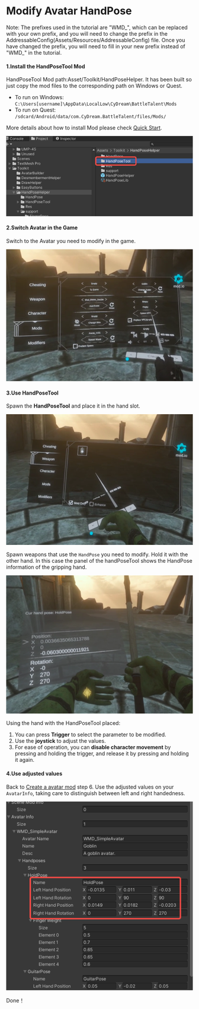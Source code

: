 # Modify Avatar HandPose

Note: The prefixes used in the tutorial are "WMD\_", which can be replaced with your own prefix, and you will need to change the prefix in the AddressableConfig(Assets/Resources/AddressableConfig) file. Once you have changed the prefix, you will need to fill in your new prefix instead of "WMD\_" in the tutorial.

#### 1.Install the HandPoseTool Mod

HandPoseTool Mod path:Asset/Toolkit/HandPoseHelper. It has been built so just copy the mod files to the corresponding path on Windows or Quest.

* To run on Windows: `C:\Users[username]\AppData\LocalLow\CyDream\BattleTalent\Mods`
* To run on Quest: `/sdcard/Android/data/com.CyDream.BattleTalent/files/Mods/`

More details about how to install Mod please check  [Quick Start](../).

![CreateFolder](modify-avatar-hand-pose/ToolPath.png)

#### 2.Switch Avatar in the Game

Switch to the Avatar you need to modify in the game.

![CreateFolder](modify-avatar-hand-pose/SelectAvatar.png)

#### 3.Use HandPoseTool

Spawn the **HandPoseTool** and place it in the hand slot.

![CreateFolder](modify-avatar-hand-pose/SpawnHandPoseTool.png)

Spawn weapons that use the `HandPose` you need to modify.
Hold it with the other hand.
In this case the panel of the handPoseTool shows the HandPose information of the gripping hand.

![CreateFolder](modify-avatar-hand-pose/ModifyHandPose.png)

Using the hand with the HandPoseTool placed:

1. You can press **Trigger** to select the parameter to be modified.
1. Use the **joystick** to adjust the values.
1. For ease of operation, you can **disable character movement** by pressing and holding the trigger, and release it by pressing and holding it again.

#### 4.Use adjusted values

Back to  [Create a avatar mod](../tutorials-basic/create-an-avatar-mod) step 6. Use the adjusted values on your `AvatarInfo`, taking care to distinguish between left and right handedness.

![CreateFolder](modify-avatar-hand-pose/UseValue.png)

Done！
